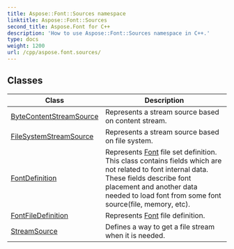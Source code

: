 ```yaml
---
title: Aspose::Font::Sources namespace
linktitle: Aspose::Font::Sources
second_title: Aspose.Font for C++
description: 'How to use Aspose::Font::Sources namespace in C++.'
type: docs
weight: 1200
url: /cpp/aspose.font.sources/
---
```




## Classes

| Class | Description |
| --- | --- |
| [ByteContentStreamSource](./bytecontentstreamsource/) | Represents a stream source based on content stream. |
| [FileSystemStreamSource](./filesystemstreamsource/) | Represents a stream source based on file system. |
| [FontDefinition](./fontdefinition/) | Represents [Font](../aspose.font/font/) file set definition. This class contains fields which are not related to font internal data. These fields describe font placement and another data needed to load font from some font source(file, memory, etc). |
| [FontFileDefinition](./fontfiledefinition/) | Represents [Font](../aspose.font/font/) file definition. |
| [StreamSource](./streamsource/) | Defines a way to get a file stream when it is needed. |
